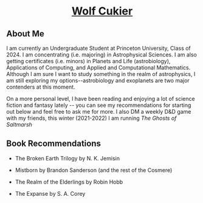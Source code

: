 <h1 align="center"><a href="index.html">Wolf Cukier</a></h1>

## About Me
I am currently an Undergraduate Student at Princeton University, Class of 2024.  I am concentrating (i.e. majoring) in Astrophysical Sciences.  I am also getting certificates (i.e. minors) in Planets and Life (astrobiology), Applications of Computing, and Applied and Computational Mathematics.  Although I am sure I want to study something in the realm of astrophysics, I am still exploring my options--astrobiology and exoplanets are two major contenders at this moment.

On a more personal level, I have been reading and enjoying a lot of science fiction and fantasy lately -- you can see my recommendations for starting out below and feel free to ask me for more.  I also DM a weekly D&D game with my friends, this winter (2021-2022) I am running *The Ghosts of Saltmarsh*

## Book Recommendations
- The Broken Earth Trilogy by N. K. Jemisin

- Mistborn by Brandon Sanderson (and the rest of the Cosmere)

- The Realm of the Elderlings by Robin Hobb

- The Expanse by S. A. Corey
